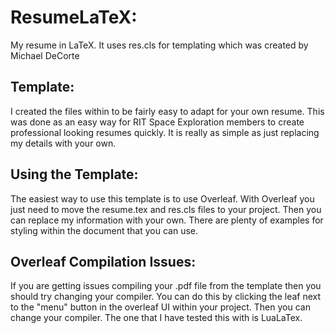 # ResumeLaTeX:
My resume in LaTeX.
It uses res.cls for templating which was created by Michael DeCorte

## Template:
I created the files within to be fairly easy to adapt for your own resume.  This was done as an easy way for RIT Space Exploration members to create professional looking resumes quickly.  It is really as simple as just replacing my details with your own.

## Using the Template:
The easiest way to use this template is to use Overleaf.  With Overleaf you just need to move the resume.tex and res.cls files to your project.  Then you can replace my information with your own.  There are plenty of examples for styling within the document that you can use.  

## Overleaf Compilation Issues:
If you are getting issues compiling your .pdf file from the template then you should try changing your compiler.  You can do this by clicking the leaf next to the "menu" button in the overleaf UI within your project.  Then you can change your compiler.  The one that I have tested this with is LuaLaTex.
